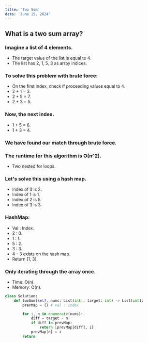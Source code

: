 ```yaml
---
title: 'Two Sum'
date: 'June 15, 2024'
---
```


## What is a two sum array?

### Imagine a list of 4 elements.
- The target value of the list is equal to 4.
- The list has 2, 1, 5, 3 as array indices.

### To solve this problem with brute force:
- On the first index, check if proceeding values equal to 4.
- 2 + 1 = 3.
- 2 + 5 = 7.
- 2 + 3 = 5.

### Now, the next index.
- 1 + 5 = 6.
- 1 + 3 = 4.

### We have found our match through brute force.

### The runtime for this algorithm is O(n^2).
- Two nested for loops.

### Let's solve this using a hash map.
- Index of 0 is 2.
- Index of 1 is 1.
- Index of 2 is 5.
- Index of 3 is 3.

### HashMap:
- Val : Index.
- 2 : 0.
- 1 : 1.
- 5 : 2.
- 3 : 3.
- 4 - 3 exists on the hash map.
- Return [1, 3].

### Only iterating through the array once.
- Time: O(n).
- Memory: O(n).

```python
class Solution:
    def twoSum(self, nums: List[int], target: int) -> List[int]:
        prevMap = {} # val : index

        for i, n in enumerate(nums):
            diff = target - n
            if diff in prevMap:
                return [prevMap[diff], i]
            prevMap[n] = i
        return